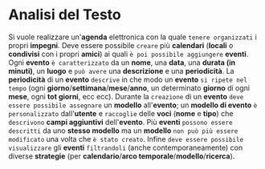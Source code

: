 Analisi del Testo
===
Si vuole realizzare un'**agenda** elettronica con la quale `tenere organizzati` i propri **impegni**. Deve essere possibile `creare` più **calendari** (**locali** o **condivisi** con i propri **amici**) ai quali `è poi possibile aggiungere` **eventi**. Ogni **evento** `è caratterizzato` da un **nome**, una **data**, una **durata (in minuti)**, un **luogo** e `può avere` una **descrizione** e una **periodicità**. La **periodicità** di un **evento** `descrive` in che modo un **evento** `si ripete nel tempo` (ogni **giorno**/**settimana**/**mese**/**anno**, un determinato **giorno** di ogni **mese**, ogni **tot giorni**, ecc ecc). Durante la `creazione` di un **evento** `deve essere possibile assegnare` un **modello** all'**evento**; un **modello di evento** `è personalizzato` dall'**utente** e `raccoglie` delle **voci** (**nome** e **tipo**) che `descrivono` **campi aggiuntivi** dell'**evento**. Più **eventi** `possono essere descritti` da uno **stesso modello** ma un **modello** `non può più essere modificato` una volta che `è stato creato`. Infine `deve essere possibile visualizzare` gli **eventi** `filtrandoli` (anche contemporaneamente) con diverse **strategie** (per **calendario**/**arco temporale**/**modello**/**ricerca**).